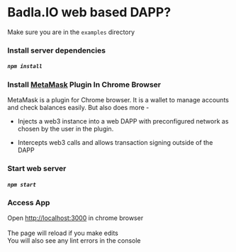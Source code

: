 # Badla.IO web based DAPP?

Make sure you are in the `examples` directory

### Install server dependencies

##### `npm install`


### Install [MetaMask](http://metamask.io) Plugin In Chrome Browser

MetaMask is a plugin for Chrome browser. It is a wallet to manage accounts and check balances easily. But also does more -
* Injects a web3 instance into a web DAPP with preconfigured network as chosen by the user in the plugin.

* Intercepts web3 calls and allows transaction signing outside of the DAPP

### Start web server

##### `npm start`

### Access App

Open [http://localhost:3000](http://localhost:3000) in  chrome browser<br><br>
The page will reload if you make edits<br>
You will also see any lint errors in the console
